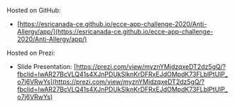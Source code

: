 Hosted on GitHub:

- [https://esricanada-ce.github.io/ecce-app-challenge-2020/Anti-Allergy/app/](https://esricanada-ce.github.io/ecce-app-challenge-2020/Anti-Allergy/app/)

Hosted on Prezi:

- Slide Presentation: [https://prezi.com/view/myznYMjdzqxeDT2dz5gQ/?fbclid=IwAR27BcVLQ41s4XJnPDUkSlknKrDFRxEJdOMpdK73FLblPtUlP_o7j6VRwYs](https://prezi.com/view/myznYMjdzqxeDT2dz5gQ/?fbclid=IwAR27BcVLQ41s4XJnPDUkSlknKrDFRxEJdOMpdK73FLblPtUlP_o7j6VRwYs)
